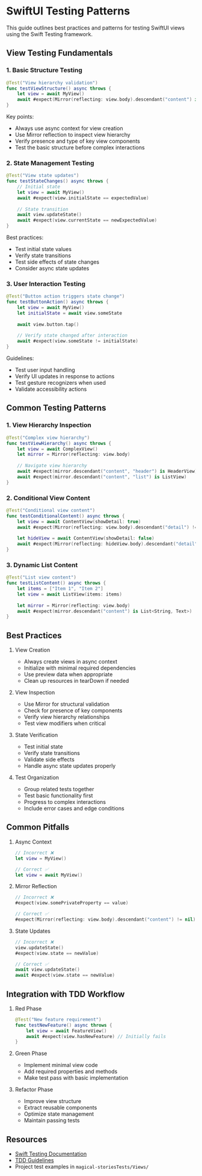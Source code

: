 # SwiftUI Testing Patterns

This guide outlines best practices and patterns for testing SwiftUI views using the Swift Testing framework.

## View Testing Fundamentals

### 1. Basic Structure Testing

```swift
@Test("View hierarchy validation")
func testViewStructure() async throws {
    let view = await MyView()
    await #expect(Mirror(reflecting: view.body).descendant("content") is VStack<TupleView>)
}
```

Key points:
- Always use async context for view creation
- Use Mirror reflection to inspect view hierarchy
- Verify presence and type of key view components
- Test the basic structure before complex interactions

### 2. State Management Testing

```swift
@Test("View state updates")
func testStateChanges() async throws {
    // Initial state
    let view = await MyView()
    await #expect(view.initialState == expectedValue)
    
    // State transition
    await view.updateState()
    await #expect(view.currentState == newExpectedValue)
}
```

Best practices:
- Test initial state values
- Verify state transitions
- Test side effects of state changes
- Consider async state updates

### 3. User Interaction Testing

```swift
@Test("Button action triggers state change")
func testButtonAction() async throws {
    let view = await MyView()
    let initialState = await view.someState
    
    await view.button.tap()
    
    // Verify state changed after interaction
    await #expect(view.someState != initialState)
}
```

Guidelines:
- Test user input handling
- Verify UI updates in response to actions
- Test gesture recognizers when used
- Validate accessibility actions

## Common Testing Patterns

### 1. View Hierarchy Inspection

```swift
@Test("Complex view hierarchy")
func testViewHierarchy() async throws {
    let view = await ComplexView()
    let mirror = Mirror(reflecting: view.body)
    
    // Navigate view hierarchy
    await #expect(mirror.descendant("content", "header") is HeaderView)
    await #expect(mirror.descendant("content", "list") is ListView)
}
```

### 2. Conditional View Content

```swift
@Test("Conditional view content")
func testConditionalContent() async throws {
    let view = await ContentView(showDetail: true)
    await #expect(Mirror(reflecting: view.body).descendant("detail") != nil)
    
    let hideView = await ContentView(showDetail: false)
    await #expect(Mirror(reflecting: hideView.body).descendant("detail") == nil)
}
```

### 3. Dynamic List Content

```swift
@Test("List view content")
func testListContent() async throws {
    let items = ["Item 1", "Item 2"]
    let view = await ListView(items: items)
    
    let mirror = Mirror(reflecting: view.body)
    await #expect(mirror.descendant("content") is List<String, Text>)
}
```

## Best Practices

1. View Creation
   - Always create views in async context
   - Initialize with minimal required dependencies
   - Use preview data when appropriate
   - Clean up resources in tearDown if needed

2. View Inspection
   - Use Mirror for structural validation
   - Check for presence of key components
   - Verify view hierarchy relationships
   - Test view modifiers when critical

3. State Verification
   - Test initial state
   - Verify state transitions
   - Validate side effects
   - Handle async state updates properly

4. Test Organization
   - Group related tests together
   - Test basic functionality first
   - Progress to complex interactions
   - Include error cases and edge conditions

## Common Pitfalls

1. Async Context
   ```swift
   // Incorrect ❌
   let view = MyView()
   
   // Correct ✅
   let view = await MyView()
   ```

2. Mirror Reflection
   ```swift
   // Incorrect ❌
   #expect(view.somePrivateProperty == value)
   
   // Correct ✅
   #expect(Mirror(reflecting: view.body).descendant("content") != nil)
   ```

3. State Updates
   ```swift
   // Incorrect ❌
   view.updateState()
   #expect(view.state == newValue)
   
   // Correct ✅
   await view.updateState()
   await #expect(view.state == newValue)
   ```

## Integration with TDD Workflow

1. Red Phase
   ```swift
   @Test("New feature requirement")
   func testNewFeature() async throws {
       let view = await FeatureView()
       await #expect(view.hasNewFeature) // Initially fails
   }
   ```

2. Green Phase
   - Implement minimal view code
   - Add required properties and methods
   - Make test pass with basic implementation

3. Refactor Phase
   - Improve view structure
   - Extract reusable components
   - Optimize state management
   - Maintain passing tests

## Resources

- [Swift Testing Documentation](https://developer.apple.com/xcode/swift-testing/)
- [TDD Guidelines](./tdd-guidelines.md)
- Project test examples in `magical-storiesTests/Views/`

